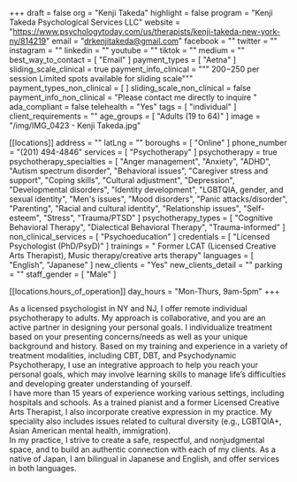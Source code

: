 +++
draft = false
org = "Kenji Takeda"
highlight = false
program = "Kenji Takeda Psychological Services LLC"
website = "https://www.psychologytoday.com/us/therapists/kenji-takeda-new-york-ny/814219"
email = "drkenjitakeda@gmail.com"
facebook = ""
twitter = ""
instagram = ""
linkedin = ""
youtube = ""
tiktok = ""
medium = ""
best_way_to_contact = [ "Email" ]
payment_types = [ "Aetna" ]
sliding_scale_clinical = true
payment_info_clinical = """
$200-$250 per session
Limited spots available for sliding scale"""
payment_types_non_clinical = [ ]
sliding_scale_non_clinical = false
payment_info_non_clinical = "Please contact me directly to inquire "
ada_compliant = false
telehealth = "Yes"
tags = [ "individual" ]
client_requirements = ""
age_groups = [ "Adults (19 to 64)" ]
image = "/img/IMG_0423 - Kenji Takeda.jpg"

[[locations]]
address = ""
latLng = ""
boroughs = [ "Online" ]
phone_number = "(201) 494-4846"
services = [ "Psychotherapy" ]
psychotherapy = true
psychotherapy_specialties = [
  "Anger management",
  "Anxiety",
  "ADHD",
  "Autism spectrum disorder",
  "Behavioral issues",
  "Caregiver stress and support",
  "Coping skills",
  "Cultural adjustment",
  "Depression",
  "Developmental disorders",
  "Identity development",
  "LGBTQIA, gender, and sexual identity",
  "Men's issues",
  "Mood disorders",
  "Panic attacks/disorder",
  "Parenting",
  "Racial and cultural identity",
  "Relationship issues",
  "Self-esteem",
  "Stress",
  "Trauma/PTSD"
]
psychotherapy_types = [
  "Cognitive Behavioral Therapy",
  "Dialectical Behavioral Therapy",
  "Trauma-informed"
]
non_clinical_services = [ "Psychoeducation" ]
credentials = [ "Licensed Psychologist (PhD/PsyD)" ]
trainings = " Former LCAT (Licensed Creative Arts Therapist), Music therapy/creative arts therapy"
languages = [ "English", "Japanese" ]
new_clients = "Yes"
new_clients_detail = ""
parking = ""
staff_gender = [ "Male" ]

  [[locations.hours_of_operation]]
  day_hours = "Mon-Thurs, 9am-5pm"
+++

As a licensed psychologist in NY and NJ, I offer remote individual psychotherapy to adults. My approach is collaborative, and you are an active partner in designing your personal goals. I individualize treatment based on your presenting concerns/needs as well as your unique background and history. Based on my training and experience in a variety of treatment modalities, including CBT, DBT, and Psychodynamic Psychotherapy, I use an integrative approach to help you reach your personal goals, which may involve learning skills to manage life’s difficulties and developing greater understanding of yourself. <br>
I have more than 15 years of experience working various settings, including hospitals and schools. As a trained pianist and a former Licensed Creative Arts Therapist, I also incorporate creative expression in my practice. My speciality also includes issues related to cultural diversity (e.g., LGBTQIA+, Asian American mental health, immigration). <br>
In my practice, I strive to create a safe, respectful, and nonjudgmental space, and to build an authentic connection with each of my clients. As a native of Japan, I am bilingual in Japanese and English, and offer services in both languages.
